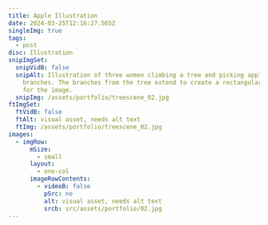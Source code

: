```yaml
---
title: Apple Illustration
date: 2024-03-25T12:16:27.565Z
singleImg: true
tags:
  - post
disc: Illustration
snipImgSet:
  snipVidB: false
  snipAlt: Illustration of three women climbing a tree and picking apples off the
    branches. The branches from the tree extend to create a rectangular boarder
    for the image.
  snipImg: /assets/portfolio/treescene_02.jpg
ftImgSet:
  ftVidB: false
  ftAlt: visual asset, needs alt text
  ftImg: /assets/portfolio/treescene_02.jpg
images:
  - imgRow:
      mSize:
        - small
      layout:
        - one-col
      imageRowContents:
        - videoB: false
          pSrc: no
          alt: visual asset, needs alt text
          srcb: src/assets/portfolio/02.jpg
---
```

